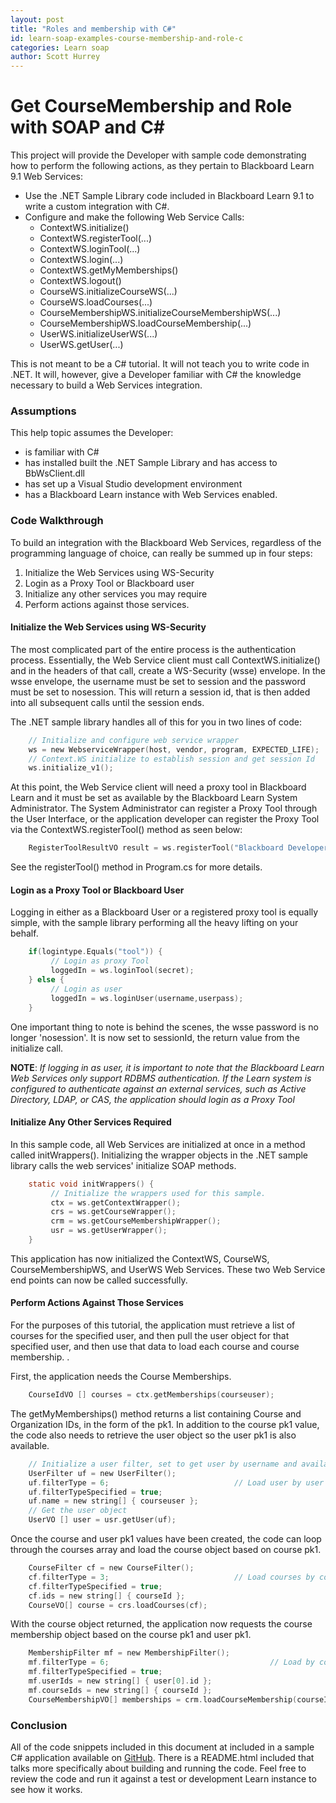```yaml
---
layout: post
title: "Roles and membership with C#"
id: learn-soap-examples-course-membership-and-role-c
categories: Learn soap
author: Scott Hurrey
---
```


# Get CourseMembership and Role with SOAP and C#

This project will provide the Developer with sample code demonstrating how to
perform the following actions, as they pertain to Blackboard Learn 9.1 Web
Services:

  * Use the .NET Sample Library code included in Blackboard Learn 9.1 to write a custom integration with C#.
  * Configure and make the following Web Service Calls:
    * ContextWS.initialize()
    * ContextWS.registerTool(...)
    * ContextWS.loginTool(...)
    * ContextWS.login(...)
    * ContextWS.getMyMemberships()
    * ContextWS.logout()
    * CourseWS.initializeCourseWS(...)
    * CourseWS.loadCourses(...)
    * CourseMembershipWS.initializeCourseMembershipWS(...)
    * CourseMembershipWS.loadCourseMembership(...)
    * UserWS.initializeUserWS(...)
    * UserWS.getUser(...)

This is not meant to be a C# tutorial. It will not teach you to write code in
.NET. It will, however, give a Developer familiar with C# the knowledge
necessary to build a Web Services integration.

### Assumptions

This help topic assumes the Developer:

  * is familiar with C#
  * has installed built the .NET Sample Library and has access to BbWsClient.dll
  * has set up a Visual Studio development environment
  * has a Blackboard Learn instance with Web Services enabled.

### Code Walkthrough

To build an integration with the Blackboard Web Services, regardless of the
programming language of choice, can really be summed up in four steps:

  1. Initialize the Web Services using WS-Security
  2. Login as a Proxy Tool or Blackboard user
  3. Initialize any other services you may require
  4. Perform actions against those services.

#### Initialize the Web Services using WS-Security

The most complicated part of the entire process is the authentication process.
Essentially, the Web Service client must call ContextWS.initialize() and in
the headers of that call, create a WS-Security (wsse) envelope. In the wsse
envelope, the username must be set to session and the password must be set to
nosession. This will return a session id, that is then added into all
subsequent calls until the session ends.

The .NET sample library handles all of this for you in two lines of code:

~~~ c
    // Initialize and configure web service wrapper   
    ws = new WebserviceWrapper(host, vendor, program, EXPECTED_LIFE);    
    // Context.WS initialize to establish session and get session Id   
    ws.initialize_v1();
~~~

At this point, the Web Service client will need a proxy tool in Blackboard
Learn and it must be set as available by the Blackboard Learn System
Administrator. The System Administrator can register a Proxy Tool through the
User Interface, or the application developer can register the Proxy Tool via
the ContextWS.registerTool() method as seen below:

~~~ c
    RegisterToolResultVO result = ws.registerTool("Blackboard Developer Experience C-Sharp Sample Tool",                                          regpass, secret, tools, tickets);
~~~

See the registerTool() method in Program.cs for more details.

#### Login as a Proxy Tool or Blackboard User

Logging in either as a Blackboard User or a registered proxy tool is equally
simple, with the sample library performing all the heavy lifting on your
behalf.

~~~ c
    if(logintype.Equals("tool")) {  
         // Login as proxy Tool  
         loggedIn = ws.loginTool(secret);  
    } else {  
         // Login as user  
         loggedIn = ws.loginUser(username,userpass);   
    }
~~~

One important thing to note is behind the scenes, the wsse password is no
longer 'nosession'. It is now set to sessionId, the return value from the
initialize call.

**NOTE**: _If logging in as user, it is important to note that the Blackboard Learn Web Services only support RDBMS authentication. If the Learn system is configured to authenticate against an external services, such as Active Directory, LDAP, or CAS, the application should login as a Proxy Tool_

#### Initialize Any Other Services Required

In this sample code, all Web Services are initialized at once in a method
called initWrappers(). Initializing the wrapper objects in the .NET sample
library calls the web services' initialize SOAP methods.

~~~ c
    static void initWrappers() {  
         // Initialize the wrappers used for this sample.  
         ctx = ws.getContextWrapper();  
         crs = ws.getCourseWrapper();  
         crm = ws.getCourseMembershipWrapper();  
         usr = ws.getUserWrapper();  
    }
~~~

This application has now initialized the ContextWS, CourseWS,
CourseMembershipWS, and UserWS Web Services. These two Web Service end points
can now be called successfully.

#### Perform Actions Against Those Services

For the purposes of this tutorial, the application must retrieve a list of
courses for the specified user, and then pull the user object for that
specified user, and then use that data to load each course and course
membership. .

First, the application needs the Course Memberships.
~~~ c
    CourseIdVO [] courses = ctx.getMemberships(courseuser);
~~~

The getMyMemberships() method returns a list containing Course and
Organization IDs, in the form of the pk1. In addition to the course pk1 value,
the code also needs to retrieve the user object so the user pk1 is also
available.

~~~ c
    // Initialize a user filter, set to get user by username and availability.  
    UserFilter uf = new UserFilter();  
    uf.filterType = 6;                            // Load user by user name  
    uf.filterTypeSpecified = true;  
    uf.name = new string[] { courseuser };  
    // Get the user object   
    UserVO [] user = usr.getUser(uf);
~~~

Once the course and user pk1 values have been created, the code can loop
through the courses array and load the course object based on course pk1.

~~~ c
    CourseFilter cf = new CourseFilter();  
    cf.filterType = 3;                            // Load courses by course pk1   
    cf.filterTypeSpecified = true;   
    cf.ids = new string[] { courseId };    
    CourseVO[] course = crs.loadCourses(cf);
~~~

With the course object returned, the application now requests the course
membership object based on the course pk1 and user pk1.

~~~ c
    MembershipFilter mf = new MembershipFilter();    
    mf.filterType = 6;                                    // Load by course pk1 and user pk1   
    mf.filterTypeSpecified = true;   
    mf.userIds = new string[] { user[0].id };   
    mf.courseIds = new string[] { courseId };    
    CourseMembershipVO[] memberships = crm.loadCourseMembership(courseId, mf);
~~~

### Conclusion

All of the code snippets included in this document at included in a sample C#
application available on [GitHub](https://github.com/blackboard/BBDN-CSharp-WS-Sample).
There is a README.html included that talks more specifically about building and
running the code. Feel free to review the code and run it against a test or
development Learn instance to see how it works.